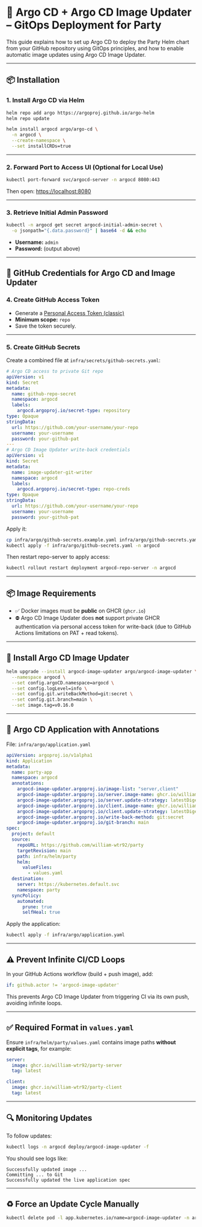 # 🚀 Argo CD + Argo CD Image Updater – GitOps Deployment for Party

This guide explains how to set up Argo CD to deploy the Party Helm chart from your GitHub repository using GitOps principles, and how to enable automatic image updates using Argo CD Image Updater.

---

## 📦 Installation

### 1. Install Argo CD via Helm

```bash
helm repo add argo https://argoproj.github.io/argo-helm
helm repo update

helm install argocd argo/argo-cd \
  -n argocd \
  --create-namespace \
  --set installCRDs=true
```

---

### 2. Forward Port to Access UI (Optional for Local Use)

```bash
kubectl port-forward svc/argocd-server -n argocd 8080:443
```
Then open: [https://localhost:8080](https://localhost:8080)

---

### 3. Retrieve Initial Admin Password

```bash
kubectl -n argocd get secret argocd-initial-admin-secret \
  -o jsonpath="{.data.password}" | base64 -d && echo
```
- **Username:** `admin`
- **Password:** (output above)

---

## 🔐 GitHub Credentials for Argo CD and Image Updater

### 4. Create GitHub Access Token

- Generate a [Personal Access Token (classic)](https://github.com/settings/tokens)
- **Minimum scope:** `repo`
- Save the token securely.

---

### 5. Create GitHub Secrets

Create a combined file at `infra/secrets/github-secrets.yaml`:

```yaml
# Argo CD access to private Git repo
apiVersion: v1
kind: Secret
metadata:
  name: github-repo-secret
  namespace: argocd
  labels:
    argocd.argoproj.io/secret-type: repository
type: Opaque
stringData:
  url: https://github.com/your-username/your-repo
  username: your-username
  password: your-github-pat
---
# Argo CD Image Updater write-back credentials
apiVersion: v1
kind: Secret
metadata:
  name: image-updater-git-writer
  namespace: argocd
  labels:
    argocd.argoproj.io/secret-type: repo-creds
type: Opaque
stringData:
  url: https://github.com/your-username/your-repo
  username: your-username
  password: your-github-pat
```

Apply it:

```bash
cp infra/argo/github-secrets.example.yaml infra/argo/github-secrets.yaml
kubectl apply -f infra/argo/github-secrets.yaml -n argocd
```

Then restart repo-server to apply access:

```bash
kubectl rollout restart deployment argocd-repo-server -n argocd
```

---

## 📦 Image Requirements

- ✅ Docker images must be **public** on GHCR (`ghcr.io`)
- ⛔ Argo CD Image Updater does **not** support private GHCR authentication via personal access token for write-back (due to GitHub Actions limitations on PAT + read tokens).

---

## 🔁 Install Argo CD Image Updater

```bash
helm upgrade --install argocd-image-updater argo/argocd-image-updater \
  --namespace argocd \
  --set config.argoCD.namespace=argocd \
  --set config.logLevel=info \
  --set config.git.writeBackMethod=git:secret \
  --set config.git.branch=main \
  --set image.tag=v0.16.0
```

---

## 🔧 Argo CD Application with Annotations

File: `infra/argo/application.yaml`

```yaml
apiVersion: argoproj.io/v1alpha1
kind: Application
metadata:
  name: party-app
  namespace: argocd
  annotations:
    argocd-image-updater.argoproj.io/image-list: "server,client"
    argocd-image-updater.argoproj.io/server.image-name: ghcr.io/william-wtr92/party-server
    argocd-image-updater.argoproj.io/server.update-strategy: latestDigest
    argocd-image-updater.argoproj.io/client.image-name: ghcr.io/william-wtr92/party-client
    argocd-image-updater.argoproj.io/client.update-strategy: latestDigest
    argocd-image-updater.argoproj.io/write-back-method: git:secret
    argocd-image-updater.argoproj.io/git-branch: main
spec:
  project: default
  source:
    repoURL: https://github.com/william-wtr92/party
    targetRevision: main
    path: infra/helm/party
    helm:
      valueFiles:
        - values.yaml
  destination:
    server: https://kubernetes.default.svc
    namespace: party
  syncPolicy:
    automated:
      prune: true
      selfHeal: true
```

Apply the application:

```bash
kubectl apply -f infra/argo/application.yaml
```

---

## ⚠️ Prevent Infinite CI/CD Loops

In your GitHub Actions workflow (build + push image), add:

```yaml
if: github.actor != 'argocd-image-updater'
```

This prevents Argo CD Image Updater from triggering CI via its own push, avoiding infinite loops.

---

## ✅ Required Format in `values.yaml`

Ensure `infra/helm/party/values.yaml` contains image paths **without explicit tags**, for example:

```yaml
server:
  image: ghcr.io/william-wtr92/party-server
  tag: latest

client:
  image: ghcr.io/william-wtr92/party-client
  tag: latest
```

---

## 🔍 Monitoring Updates

To follow updates:

```bash
kubectl logs -n argocd deploy/argocd-image-updater -f
```

You should see logs like:

```
Successfully updated image ...
Committing ... to Git
Successfully updated the live application spec
```

---

## ♻️ Force an Update Cycle Manually

```bash
kubectl delete pod -l app.kubernetes.io/name=argocd-image-updater -n argocd
```